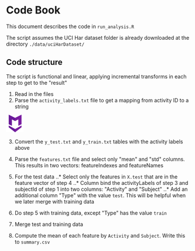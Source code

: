 # Code Book

This document describes the code in `run_analysis.R`

The script assumes the UCI Har dataset folder is already downloaded at the directory `./data/uciHarDataset/`

## Code structure

The script is functional and linear, applying incremental transforms in each step to get to the "result"

1. Read in the files
2. Parse the `activity_labels.txt` file to get a mapping from activity ID to a string

![alt text](https://github.com/adam-p/markdown-here/raw/master/src/common/images/icon48.png "Logo Title Text 1")

3. Convert the `y_test.txt` and `y_train.txt` tables with the activity labels above
4. Parse the `features.txt` file and select only "mean" and "std" columns. This results in two vectors: featureIndexes and featureNames

5. For the test data
..* Select only the features in `X.test` that are in the feature vector of step 4
..* Column bind the activityLabels of step 3 and subjectId of step 1 into two columns: "Activity" and "Subject"
..* Add an additional column "Type" with the value `test`. This will be helpful when we later merge with training data

6. Do step 5 with training data, except "Type" has the value `train`
7. Merge test and training data
8. Compute the mean of each feature by `Activity` and `Subject`. Write this to `summary.csv`